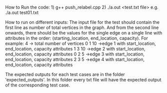 How to Run the code:
                    1) g++ push_relabel.cpp
                    2) ./a.out <test.txt file>
                        e.g. ./a.out test01.txt

How to run on different inputs: The input file for the test should contain the first line as number of total vertices in the graph. And from the second line onwards,
                                there should be the values for the single edge on a single line with attributes in the order: (starting_location, end_location, capacity). 
                                For example: 4              -> total number of vertices
                                             0 1 10         ->edge 1 with start_location, end_location, capacity attributes
                                             1 3 10         ->edge 2 with start_location, end_location, capacity attributes
                                             0 2 5          ->edge 3 with start_location, end_location, capacity attributes
                                             2 3 5          ->edge 4 with start_location, end_location, capacity attributes

The expected outputs for each test cases are in the folder 'expected_outputs'. In this folder every txt file will have the expected output of the corresponding test case.